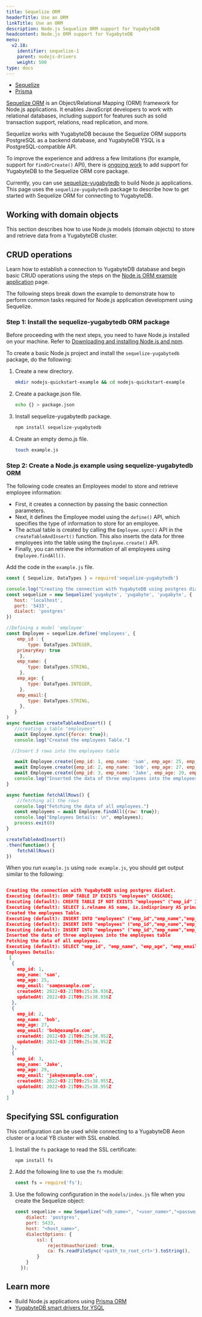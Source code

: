 ```yaml
---
title: Sequelize ORM
headerTitle: Use an ORM
linkTitle: Use an ORM
description: Node.js Sequelize ORM support for YugabyteDB
headcontent: Node.js ORM support for YugabyteDB
menu:
  v2.18:
    identifier: sequelize-1
    parent: nodejs-drivers
    weight: 500
type: docs
---
```


<ul class="nav nav-tabs-alt nav-tabs-yb">
  <li >
    <a href="../sequelize/" class="nav-link active">
      <i class="fa-brands fa-node-js" aria-hidden="true"></i>
      Sequelize
    </a>
  </li>
  <li >
    <a href="../prisma/" class="nav-link ">
      <i class="fa-brands fa-node-js" aria-hidden="true"></i>
      Prisma
    </a>
  </li>
</ul>

[Sequelize ORM](https://sequelize.org/v6/) is an Object/Relational Mapping (ORM) framework for Node.js applications. It enables JavaScript developers to work with relational databases, including support for features such as solid transaction support, relations, read replication, and more.

Sequelize works with YugabyteDB because the Sequelize ORM supports PostgreSQL as a backend database, and YugabyteDB YSQL is a PostgreSQL-compatible API.

To improve the experience and address a few limitations (for example, support for `findOrCreate()` API), there is [ongoing work](https://github.com/yugabyte/yugabyte-db/issues/11683) to add support for YugabyteDB to the Sequelize ORM core package.

Currently, you can use [sequelize-yugabytedb](https://github.com/yugabyte/sequelize-yugabytedb) to build Node.js applications. This page uses the `sequelize-yugabytedb` package to describe how to get started with Sequelize ORM for connecting to YugabyteDB.

## Working with domain objects

This section describes how to use Node.js models (domain objects) to store and retrieve data from a YugabyteDB cluster.

## CRUD operations

Learn how to establish a connection to YugabyteDB database and begin basic CRUD operations using the steps on the [Node.js ORM example application](../../orms/nodejs/ysql-sequelize/) page.

The following steps break down the example to demonstrate how to perform common tasks required for Node.js application development using Sequelize.

### Step 1: Install the sequelize-yugabytedb ORM package

Before proceeding with the next steps, you need to have Node.js installed on your machine. Refer to [Downloading and installing Node.js and npm](https://docs.npmjs.com/downloading-and-installing-node-js-and-npm#using-a-node-installer-to-install-node-js-and-npm).

To create a basic Node.js project and install the `sequelize-yugabytedb` package, do the following:

1. Create a new directory.

    ```sh
    mkdir nodejs-quickstart-example && cd nodejs-quickstart-example
    ```

1. Create a package.json file.

    ```sh
    echo {} > package.json
    ```

1. Install sequelize-yugabytedb package.

    ```sh
    npm install sequelize-yugabytedb
    ```

1. Create an empty demo.js file.

    ```sh
    touch example.js
    ```

### Step 2: Create a Node.js example using sequelize-yugabytedb ORM

The following code creates an Employees model to store and retrieve employee information:

- First, it creates a connection by passing the basic connection parameters.
- Next, it defines the Employee model using the `define()` API, which specifies the type of information to store for an employee.
- The actual table is created by calling the `Employee.sync()` API in the `createTableAndInsert()` function. This also inserts the data for three employees into the table using the `Employee.create()` API.
- Finally, you can retrieve the information of all employees using `Employee.findAll()`.

Add the code in the `example.js` file.

```js
const { Sequelize, DataTypes } = require('sequelize-yugabytedb')

console.log("Creating the connection with YugabyteDB using postgres dialect.")
const sequelize = new Sequelize('yugabyte', 'yugabyte', 'yugabyte', {
   host: 'localhost',
   port: '5433',
   dialect: 'postgres'
})

//Defining a model 'employee'
const Employee = sequelize.define('employees', {
    emp_id : {
        type: DataTypes.INTEGER,
    primaryKey: true
     },
    emp_name: {
        type: DataTypes.STRING,
     },
    emp_age: {
        type: DataTypes.INTEGER,
     },
    emp_email:{
        type: DataTypes.STRING,
     },
   }
)
async function createTableAndInsert() {
   //creating a table "employees"
   await Employee.sync({force: true});
   console.log("Created the employees Table.")

  //Insert 3 rows into the employees table

   await Employee.create({emp_id: 1, emp_name: 'sam', emp_age: 25, emp_email: 'sam@example.com'})
   await Employee.create({emp_id: 2, emp_name: 'bob', emp_age: 27, emp_email: 'bob@example.com'})
   await Employee.create({emp_id: 3, emp_name: 'Jake', emp_age: 29, emp_email: 'jake@example.com'})
   console.log("Inserted the data of three employees into the employees table");
}

async function fetchAllRows() {
    //fetching all the rows
   console.log("Fetching the data of all employees.")
   const employees = await Employee.findAll({raw: true});
   console.log("Employees Details: \n", employees);
   process.exit(0)
}

createTableAndInsert()
.then(function() {
    fetchAllRows()
})

```

When you run `example.js` using `node example.js`, you should get output similar to the following:

```output.json

Creating the connection with YugabyteDB using postgres dialect.
Executing (default): DROP TABLE IF EXISTS "employees" CASCADE;
Executing (default): CREATE TABLE IF NOT EXISTS "employees" ("emp_id" INTEGER , "emp_name" VARCHAR(255), "emp_age" INTEGER, "emp_email" VARCHAR(255), "createdAt" TIMESTAMP WITH TIME ZONE NOT NULL, "updatedAt" TIMESTAMP WITH TIME ZONE NOT NULL, PRIMARY KEY ("emp_id"));
Executing (default): SELECT i.relname AS name, ix.indisprimary AS primary, ix.indisunique AS unique, ix.indkey AS indkey, array_agg(a.attnum) as column_indexes, array_agg(a.attname) AS column_names, pg_get_indexdef(ix.indexrelid) AS definition FROM pg_class t, pg_class i, pg_index ix, pg_attribute a WHERE t.oid = ix.indrelid AND i.oid = ix.indexrelid AND a.attrelid = t.oid AND t.relkind = 'r' and t.relname = 'employees' GROUP BY i.relname, ix.indexrelid, ix.indisprimary, ix.indisunique, ix.indkey ORDER BY i.relname;
Created the employees Table.
Executing (default): INSERT INTO "employees" ("emp_id","emp_name","emp_age","emp_email","createdAt","updatedAt") VALUES ($1,$2,$3,$4,$5,$6) RETURNING "emp_id","emp_name","emp_age","emp_email","createdAt","updatedAt";
Executing (default): INSERT INTO "employees" ("emp_id","emp_name","emp_age","emp_email","createdAt","updatedAt") VALUES ($1,$2,$3,$4,$5,$6) RETURNING "emp_id","emp_name","emp_age","emp_email","createdAt","updatedAt";
Executing (default): INSERT INTO "employees" ("emp_id","emp_name","emp_age","emp_email","createdAt","updatedAt") VALUES ($1,$2,$3,$4,$5,$6) RETURNING "emp_id","emp_name","emp_age","emp_email","createdAt","updatedAt";
Inserted the data of three employees into the employees table
Fetching the data of all employees.
Executing (default): SELECT "emp_id", "emp_name", "emp_age", "emp_email", "createdAt", "updatedAt" FROM "employees" AS "employees";
Employees Details:
 [
  {
    emp_id: 1,
    emp_name: 'sam',
    emp_age: 25,
    emp_email: 'sam@example.com',
    createdAt: 2022-03-21T09:25:38.936Z,
    updatedAt: 2022-03-21T09:25:38.936Z
  },
  {
    emp_id: 2,
    emp_name: 'bob',
    emp_age: 27,
    emp_email: 'bob@example.com',
    createdAt: 2022-03-21T09:25:38.952Z,
    updatedAt: 2022-03-21T09:25:38.952Z
  },
  {
    emp_id: 3,
    emp_name: 'Jake',
    emp_age: 29,
    emp_email: 'jake@example.com',
    createdAt: 2022-03-21T09:25:38.955Z,
    updatedAt: 2022-03-21T09:25:38.955Z
  }
]
```

## Specifying SSL configuration

This configuration can be used while connecting to a YugabyteDB Aeon cluster or a local YB cluster with SSL enabled.

1. Install the `fs` package to read the SSL certificate:

    ```sh
    npm install fs
    ```

1. Add the following line to use the `fs` module:

    ```js
    const fs = require('fs');
    ```

1. Use the following configuration in the `models/index.js` file when you create the Sequelize object:

    ```js
    const sequelize = new Sequelize("<db_name>", "<user_name>","<password>" , {
        dialect: 'postgres',
        port: 5433,
        host: "<host_name>",
        dialectOptions: {
            ssl: {
                rejectUnauthorized: true,
                ca: fs.readFileSync('<path_to_root_crt>').toString(),
            }
        }
      });
    ```

## Learn more

- Build Node.js applications using [Prisma ORM](../prisma/)
- [YugabyteDB smart drivers for YSQL](../../smart-drivers/)
